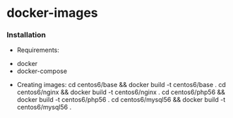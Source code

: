 # docker-images

### Installation

- Requirements:
<ul>
	<li>docker</li>
	<li>docker-compose</li>
</ul>

- Creating images:
cd centos6/base && docker build -t centos6/base .
cd centos6/nginx && docker build -t centos6/nginx .
cd centos6/php56 && docker build -t centos6/php56 .
cd centos6/mysql56 && docker build -t centos6/mysql56 .